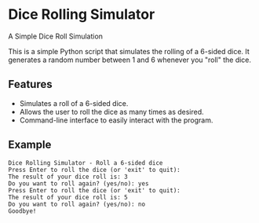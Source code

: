 # Dice Rolling Simulator
A Simple Dice Roll Simulation

This is a simple Python script that simulates the rolling of a 6-sided dice. It generates a random number between 1 and 6 whenever you "roll" the dice.

## Features

- Simulates a roll of a 6-sided dice.
- Allows the user to roll the dice as many times as desired.
- Command-line interface to easily interact with the program.

## Example

```
Dice Rolling Simulator - Roll a 6-sided dice
Press Enter to roll the dice (or 'exit' to quit):
The result of your dice roll is: 3
Do you want to roll again? (yes/no): yes
Press Enter to roll the dice (or 'exit' to quit):
The result of your dice roll is: 5
Do you want to roll again? (yes/no): no
Goodbye!
```
